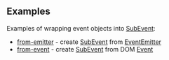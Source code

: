 Examples
--------

Examples of wrapping event objects into [SubEvent]: 

* [from-emitter] - create [SubEvent] from [EventEmitter]
* [from-event] - create [SubEvent] from DOM [Event]

[from-emitter]:./from-emitter.ts
[from-event]:./from-event.ts
[EventEmitter]:https://nodejs.org/api/events.html#events_class_eventemitter
[Event]:https://developer.mozilla.org/en-US/docs/Web/API/Event
[SubEvent]:https://vitaly-t.github.io/sub-events/classes/subevent.html
